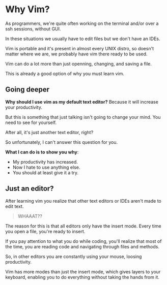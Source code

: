 # Why Vim?

As programmers, we're quite often working on the terminal and/or over a ssh
sessions, without GUI.

In these situations we usually have to edit files but we don't have an IDEs. 

Vim is portable and it's present in almost every UNIX distro, so doesn't
matter where we are, we probably have vim there ready to be used.

Vim can do a lot more than just openning, changing, and saving a file.

This is already a good option of why you must learn vim.

## Going deeper

**Why should I use vim as my default text editor?**
Because it will increase your productivity.

But this is something that just talking isn't going to change your mind.
You need to see for yourself.

After all, it's just another text editor, right?

So unfortunately, I can't answer this question for you.

**What I can do is to show you why**:
* My productivity has increased.
* Now I hate to use anything else.
* You should at least give it a try.

## Just an editor?

After learning vim you realize that other text editors or IDEs aren't made to
edit text.

> WHAAAT??

The reason for this is that all editors only have the insert mode.
Every time you open a file, you're ready to insert.

If you pay attention to what you do while coding, you'll realize that most of
the time, you are reading code and navigating through files and methods.

So, in other editors you are constantly using your mouse, loosing productivity.

Vim has more modes than just the insert mode, which gives layers to your
keyboard, enabling you to do everything without taking the hands from it.
